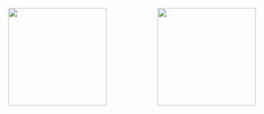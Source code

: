 <div>
  <a>
    <img height=200 align="left" src="https://github-readme-stats.vercel.app/api?username=cmalagacode&show_icons=true&theme=tokyonight" />
  </a>
  <a>
    <img height=200 align="right" src="https://github-readme-stats.vercel.app/api/top-langs/?username=cmalagacode&theme=tokyonight" />
  </a>
</div>

